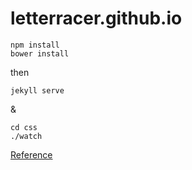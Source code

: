 # letterracer.github.io

```
npm install
bower install
```

then

```
jekyll serve
```

&

```
cd css
./watch
```

[Reference](REFERENCE.md)